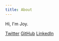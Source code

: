 ```yaml
---
title: About
---
```


Hi, I'm Joy.

[Twitter](https://twitter.com/jhzc_)
[GitHub](https://github.com/joyhchen)
[LinkedIn](https://www.linkedin.com/in/joyhchen/)